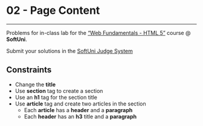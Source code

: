 # 02 - Page Content
------
Problems for in-class lab for the [“Web Fundamentals - HTML 5”](https://softuni.bg/trainings/2265/web-fundamentals-html5-january-2019/) course @ **SoftUni**.

Submit your solutions in the [SoftUni Judge System](https://judge.softuni.bg/Contests/1136/Introduction-to-HTML-and-CSS)

## Constraints
* Change the **title**
* Use **section** tag to create a section
* Use an **h1** tag for the section title
* Use **article** tag and create two articles in the section
    * Each **article** has a **header** and a **paragraph**
    * Each **header** has an **h3** title and a **paragraph**




